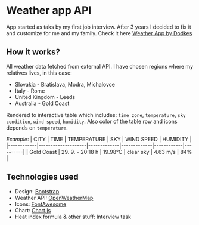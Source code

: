 # Weather app API
App started as taks by my first job interview.
After 3 years I decided to fix it and customize for me and my family.
Check it here [Weather App by Dodkes](https://dodkes.github.io/weatherapp/)

## How it works?
All weather data fetched from external API.
I have chosen regions where my relatives lives, in this case:
- Slovakia - Bratislava, Modra, Michalovce
- Italy - Rome
- United Kingdom - Leeds
- Australia - Gold Coast

Rendered to interactive table which includes: `time zone`, `temperature`, `sky condition`, `wind speed`, `humidity`.
Also color of the table row and icons depends on `temperature`.

*Example*:
| CITY       | TIME               | TEMPERATURE | SKY         | WIND SPEED | HUMIDITY |
|------------|--------------------|-------------|-------------|------------|----------|
| Gold Coast | 29. 9. - 20:18 h   | 19.98°C     | clear sky   | 4.63 m/s   | 84%      |


## Technologies used
- Design: [Bootstrap](https://getbootstrap.com/)
- Weather API: [OpenWeatherMap](https://openweathermap.org/)
- Icons: [FontAwesome](https://fontawesome.com/)
- Chart: [Chart.js](https://www.chartjs.org/)
- Heat index formula & other stuff: Interview task
